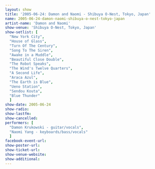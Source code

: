 ```yaml
---
layout: show
title: '2005-06-24: Damon and Naomi - Shibuya O-Nest, Tokyo, Japan'
name: 2005-06-24-damon-naomi-shibuya-o-nest-tokyo-japan
artist-name: 'Damon and Naomi'
show-venue: 'Shibuya O-Nest, Tokyo, Japan'
show-setlist: [
  "New York City",
  "House of Glass",
  "Turn Of The Century",
  "Song To The Siren",
  "Awake in a Muddle",
  "Beautiful Close Double",
  "The Robot Speaks",
  "The Wind's Twelve Quarters",
  "A Second Life",
  "Araca Azul",
  "The Earth is Blue",
  "Ueno Station",
  "Sendou Kouta",
  "Blue Thunder"
  ]
show-date: 2005-06-24
show-radio: 
show-lastfm: 
show-cancelled: 
performers: [
  "Damon Krukowski - guitar/vocals",
  "Naomi Yang - keyboards/bass/vocals"
  ]
facebook-event-url: 
show-poster-url: 
show-ticket-url: 
show-venue-website: 
show-additional: 
---
```


